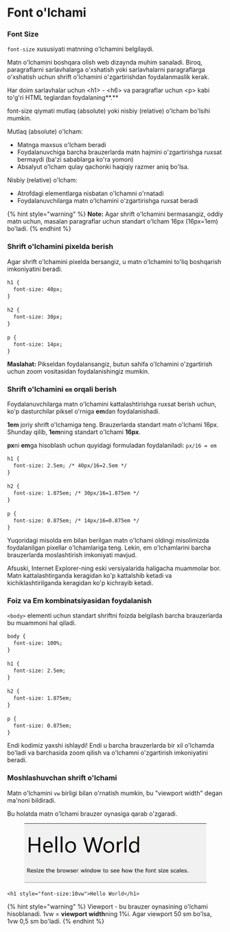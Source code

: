 # Font o'lchami

### Font Size

`font-size` xususiyati matnning o'lchamini belgilaydi.

Matn o'lchamini boshqara olish web dizaynda muhim sanaladi. Biroq, paragraflarni sarlavhalarga o'xshatish yoki sarlavhalarni paragraflarga o'xshatish uchun shrift o'lchamini o'zgartirishdan foydalanmaslik kerak.

Har doim sarlavhalar uchun \<h1> - \<h6> va paragraflar uchun \<p> kabi to'g'ri HTML teglardan foydalaning**.**

font-size qiymati mutlaq (absolute) yoki nisbiy (relative) o'lcham bo'lsihi mumkin.

Mutlaq (absolute) o'lcham:

* Matnga maxsus o'lcham beradi
* Foydalanuvchiga barcha brauzerlarda matn hajmini o'zgartirishga ruxsat bermaydi (ba'zi sabablarga ko'ra yomon)
* Absalyut o'lcham qulay qachonki haqiqiy razmer aniq bo'lsa.

Nisbiy (relative) o'lcham:

* Atrofdagi elementlarga nisbatan o'lchamni o'rnatadi
* Foydalanuvchilarga matn o'lchamini o'zgartirishga ruxsat beradi

{% hint style="warning" %}
**Note:** Agar shrift o'lchamini bermasangiz, oddiy matn uchun, masalan paragraflar uchun standart o'lcham 16px (16px=1em) bo'ladi.
{% endhint %}

### Shrift o'lchamini pixelda berish <a href="#font-razmerini-pixel-larda-berish" id="font-razmerini-pixel-larda-berish"></a>

Agar shrift o'lchamini pixelda bersangiz, u matn o'lchamini to'liq boshqarish imkoniyatini beradi.

```
h1 {
  font-size: 40px;
}

h2 {
  font-size: 30px;
}

p {
  font-size: 14px;
}
```

**Maslahat:** Pikseldan foydalansangiz, butun sahifa o'lchamini o'zgartirish uchun zoom vositasidan foydalanishingiz mumkin.

### Shrift o'lchamini `em` orqali berish <a href="#font-razmerini-em-larda-berish" id="font-razmerini-em-larda-berish"></a>

Foydalanuvchilarga matn o'lchamini kattalashtirishga ruxsat berish uchun, ko'p dasturchilar piksel o'rniga **em**dan foydalanishadi.

**1em** joriy shrift o'lchamiga teng. Brauzerlarda standart matn o'lchami 16px. Shunday qilib, **1em**ning standart o'lchami **16px**.

**px**ni **em**ga hisoblash uchun quyidagi formuladan foydalaniladi: `px/16 = em`

```
h1 {
  font-size: 2.5em; /* 40px/16=2.5em */
}

h2 {
  font-size: 1.875em; /* 30px/16=1.875em */
}

p {
  font-size: 0.875em; /* 14px/16=0.875em */
}
```

Yuqoridagi misolda em bilan berilgan matn o'lchami oldingi misolimizda foydalanilgan pixellar o'lchamlariga teng. Lekin, em o'lchamlarini barcha brauzerlarda moslashtirish imkoniyati mavjud.

Afsuski, Internet Explorer-ning eski versiyalarida haligacha muammolar bor. Matn kattalashtirganda keragidan ko'p kattalshib ketadi va kichiklashtirilganda keragidan ko'p kichrayib ketadi.

### Foiz va Em kombinatsiyasidan foydalanish <a href="#foiz-va-em-kombinatsiyasidan-foydalanish" id="foiz-va-em-kombinatsiyasidan-foydalanish"></a>

`<body>` elementi uchun standart shriftni foizda belgilash barcha brauzerlarda bu muammoni hal qiladi.

```
body {
  font-size: 100%;
}

h1 {
  font-size: 2.5em;
}

h2 {
  font-size: 1.875em;
}

p {
  font-size: 0.875em;
}
```

Endi kodimiz yaxshi ishlaydi! Endi u barcha brauzerlarda bir xil o'lchamda bo'ladi va barchasida zoom qilish va o'lchamni o'zgartirish imkoniyatini beradi.

### Moshlashuvchan shrift o'lchami <a href="#adaptiv-font-razmeri" id="adaptiv-font-razmeri"></a>

Matn o'lchamini `vw` birligi bilan o'rnatish mumkin, bu "viewport width" degan ma'noni bildiradi.

Bu holatda matn o'lchami brauzer oynasiga qarab o'zgaradi.

<figure><img src="../../../.gitbook/assets/image (149).png" alt=""><figcaption></figcaption></figure>

```
<h1 style="font-size:10vw">Hello World</h1>
```

{% hint style="warning" %}
Viewport - bu brauzer oynasining o'lchami hisoblanadi. 1vw = **viewport width**ning 1%i. Agar viewport 50 sm bo'lsa, 1vw 0,5 sm bo'ladi.
{% endhint %}
